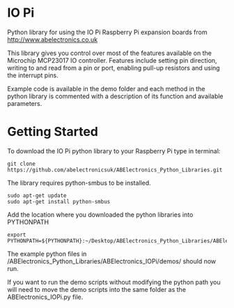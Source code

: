 IO Pi
=====

Python library for using the IO Pi Raspberry Pi expansion boards from http://www.abelectronics.co.uk

This library gives you control over most of the features available on the Microchip MCP23017 IO controller.  Features include setting pin direction, writing to and read from a pin or port,  enabling pull-up resistors and using the interrupt pins.

Example code is available in the demo folder and each method in the python library is commented with a description of its function and available parameters.


Getting Started
=====

To download the IO Pi python library to your Raspberry Pi type in terminal:

```
git clone https://github.com/abelectronicsuk/ABElectronics_Python_Libraries.git
```

The library requires python-smbus to be installed.
```
sudo apt-get update
sudo apt-get install python-smbus
```

Add the location where you downloaded the python libraries into PYTHONPATH

```
export PYTHONPATH=${PYTHONPATH}:~/Desktop/ABElectronics_Python_Libraries/ABElectronics_IOPi/
```

The example python files in /ABElectronics_Python_Libraries/ABElectronics_IOPi/demos/ should now run.

If you want to run the demo scripts without modifying the python path you will need to move the demo scripts into the same folder as the ABElectronics_IOPi.py file.
